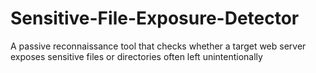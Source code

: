 # Sensitive-File-Exposure-Detector
A passive reconnaissance tool that checks whether a target web server exposes sensitive files or directories often left unintentionally
